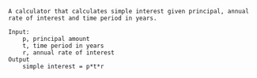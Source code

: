     A calculator that calculates simple interest given principal, annual rate of interest and time period in years.

    Input:
        p, principal amount
        t, time period in years
        r, annual rate of interest
    Output
        simple interest = p*t*r
